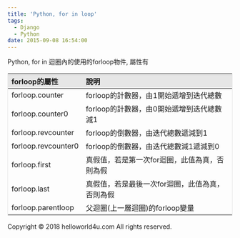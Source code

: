 ```yaml
---
title: 'Python, for in loop'
tags:
  - Django
  - Python
date: 2015-09-08 16:54:00
---
```


Python, for in 迴圈內的使用的forloop物件, 屬性有
<table style="border: 1px solid #E6E6E6; width: 100%;"><thead><tr><th style="background-color: #e6e6e6; text-align: left;">forloop的屬性</th><th style="background-color: #e6e6e6; text-align: left;">說明</th></tr></thead><tbody><tr><td style="text-align: left;">forloop.counter</td><td style="text-align: left;">forloop的計數器，由1開始遞增到迭代總數</td></tr><tr><td style="text-align: left;">forloop.counter0</td><td style="text-align: left;">forloop的計數器，由0開始遞增到迭代總數減1</td></tr><tr><td style="text-align: left;">forloop.revcounter</td><td style="text-align: left;">forloop的倒數器，由迭代總數遞減到1</td></tr><tr><td style="text-align: left;">forloop.revcounter0</td><td style="text-align: left;">forloop的倒數器，由迭代總數減1遞減到0</td></tr><tr><td style="text-align: left;">forloop.first</td><td style="text-align: left;">真假值，若是第一次for迴圈，此值為真，否則為假</td></tr><tr><td style="text-align: left;">forloop.last</td><td style="text-align: left;">真假值，若是最後一次for迴圈，此值為真，否則為假</td></tr><tr><td style="text-align: left;">forloop.parentloop</td><td style="text-align: left;">父迴圈(上一層迴圈)的forloop變量</td></tr></tbody></table>
<div class="blogger-post-footer">Copyright © 2018 helloworld4u.com All rights reserved.</div>
